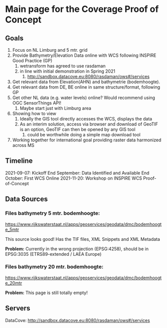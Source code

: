 # Main page for the Coverage Proof of Concept

## Goals
1. Focus on NL Limburg and 5 mtr. grid
1. Provide Bathymetry/Elevation Data online with WCS following INSPIRE Good Practice (GP)
   1. wetransform has agreed to use rasdaman 
   2. in line with initial demonstration in Spring 2021
      1. http://sandbox.datacove.eu:8080/rasdaman/ows#/services
1. Get relevant data from Elevation(AHN) and bathymetrie (bodemhoogte).
1. Get relevant data from DE, BE online in same structure/format, following GP
1. Get other NL data (e.g. water levels) online? Would recommend using OGC SensorThings API!
   1. Maybe start just with Limburg area
1. Showing how to view
   1. Ideally the GIS tool directly accesses the WCS, displays the data
   1. As an interim solution, access via browser and download of GeoTIF is an option, GeoTIF can then be opened by any GIS tool
      1. could be worthwhile doing a simple map download tool
1. Working together for international goal providing raster data harmonized across MS

## Timeline

2021-09-07: Kickoff
End September: Data Identified and Available 
End October: First WCS Online
2021-11-20: Workshop on INSPIRE WCS Proof-of-Concept

## Data Sources

### Files bathymetry 5 mtr. bodemhoogte:
https://www.rijkswaterstaat.nl/apps/geoservices/geodata/dmc/bodemhoogte_5mtr

This source looks good! Has the TIF files, XML Snippets and XML Metadata 

**Problem:** Currently in the wrong projection (EPSG:4258), should be in EPSG:3035 (ETRS89-extended / LAEA Europe)

### Files bathymetry 20 mtr. bodemhoogte:
https://www.rijkswaterstaat.nl/apps/geoservices/geodata/dmc/bodemhoogte_20mtr

**Problem:** This page is still totally empty!


## Servers

DataCove: http://sandbox.datacove.eu:8080/rasdaman/ows#/services
